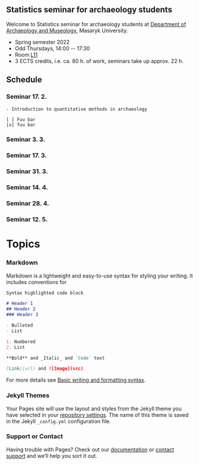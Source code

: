## Statistics seminar for archaeology students

Welcome to Statistics seminar for archaeology students at
[Department of Archaeology and Museology](https://archeo-muzeo.phil.muni.cz/), Masaryk University.

- Spring semester 2022
- Odd Thursdays, 14:00 -- 17:30
- Room [L11](https://www.phil.muni.cz/o-nas/kde-nas-najdete/kancelar-28397)
- 3 ECTS credits, i.e.  ca. 80 h. of work, seminars take up approx. 22 h.

## Schedule

### Seminar 17. 2.
    - Introduction to quantitative methods in archaeology

    [ ] Fuu bar
    [x] fuu bar

### Seminar 3. 3.

### Seminar 17. 3.

### Seminar 31. 3.

### Seminar 14. 4.

### Seminar 28. 4.

### Seminar 12. 5.

# Topics

### Markdown

Markdown is a lightweight and easy-to-use syntax for styling your writing. It includes conventions for

```markdown
Syntax highlighted code block

# Header 1
## Header 2
### Header 3

- Bulleted
- List

1. Numbered
2. List

**Bold** and _Italic_ and `Code` text

[Link](url) and ![Image](src)
```

For more details see [Basic writing and formatting syntax](https://docs.github.com/en/github/writing-on-github/getting-started-with-writing-and-formatting-on-github/basic-writing-and-formatting-syntax).

### Jekyll Themes

Your Pages site will use the layout and styles from the Jekyll theme you have selected in your [repository settings](https://github.com/petrpajdla/stat4arch/settings/pages). The name of this theme is saved in the Jekyll `_config.yml` configuration file.

### Support or Contact

Having trouble with Pages? Check out our [documentation](https://docs.github.com/categories/github-pages-basics/) or [contact support](https://support.github.com/contact) and we’ll help you sort it out.
